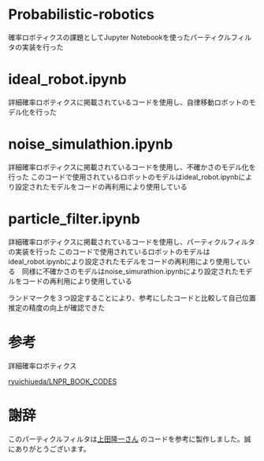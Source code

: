 # Probabilistic-robotics
確率ロボティクスの課題としてJupyter Notebookを使ったパーティクルフィルタの実装を行った

# ideal_robot.ipynb
詳細確率ロボティクスに掲載されているコードを使用し、自律移動ロボットのモデル化を行った

# noise_simulathion.ipynb
詳細確率ロボティクスに掲載されているコードを使用し、不確かさのモデル化を行った
このコードで使用されているロボットのモデルはideal_robot.ipynbにより設定されたモデルをコードの再利用により使用している

# particle_filter.ipynb
詳細確率ロボティクスに掲載されているコードを使用し、パーティクルフィルタの実装を行った
このコードで使用されているロボットのモデルはideal_robot.ipynbにより設定されたモデルをコードの再利用により使用している　同様に不確かさのモデルはnoise_simurathion.ipynbにより設定されたモデルをコードの再利用により使用している

ランドマークを３つ設定することにより、参考にしたコードと比較して自己位置推定の精度の向上が確認できた

# 参考
詳細確率ロボティクス

[ryuichiueda/LNPR_BOOK_CODES](https://github.com/ryuichiueda/LNPR_BOOK_CODES/tree/master)

# 謝辞
このパーティクルフィルタは[上田隆一さん](https://github.com/ryuichiueda/LNPR_BOOK_CODES/tree/master)
のコードを参考に製作しました。誠にありがとうございます。


